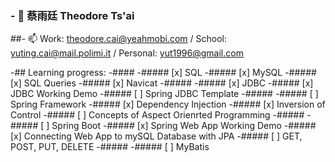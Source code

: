 ### - 👋 蔡雨廷 Theodore Ts'ai

##- 📫 Work: theodore.cai@yeahmobi.com / School: yuting.cai@mail.polimi.it / Personal: yut1996@gmail.com

-## Learning progress:
-####
-##### [x] SQL
-##### [x] MySQL
-##### [x] SQL Queries
-##### [x] Navicat
-##### 
-##### [x] JDBC 
-##### [x] JDBC Working Demo
-##### [ ] Spring JDBC Template
-#####
-##### [ ] Spring Framework
-##### [x] Dependency Injection
-##### [x] Inversion of Control
-##### [ ] Concepts of Aspect Orienrted Programming
-#####
-##### [ ] Spring Boot
-##### [x] Spring Web App Working Demo
-##### [x] Connecting Web App to mySQL Database with JPA
-##### [ ] GET, POST, PUT, DELETE
-#####
-##### [ ] MyBatis
<!---
theodoretsai/theodoretsai is a ✨ special ✨ repository because its `README.md` (this file) appears on your GitHub profile.
You can click the Preview link to take a look at your changes.
--->
